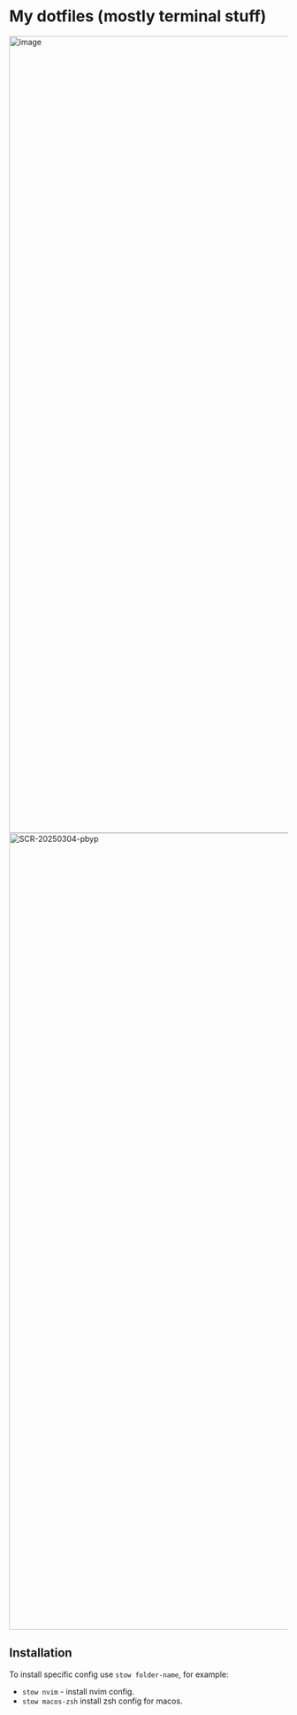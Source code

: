 # My dotfiles (mostly terminal stuff)

<img width="1440" alt="image" src="https://github.com/user-attachments/assets/8af8cc8e-ace9-4a38-9f3a-845d9cd0c771" />
<img width="1440" alt="SCR-20250304-pbyp" src="https://github.com/user-attachments/assets/2ca0e05d-f0ed-428f-a55e-d7e8ebbcef3a" />

## Installation

To install specific config use `stow folder-name`, for example:

- `stow nvim` - install nvim config.
- `stow macos-zsh` install zsh config for macos.
